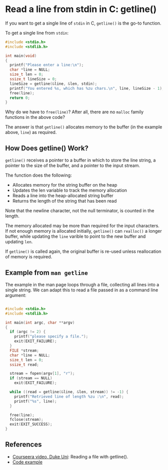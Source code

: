 Read a line from stdin in C: getline()
======================================
If you want to get a single line of `stdin` in C, `getline()` is the go-to function.

To get a single line from `stdin`:

```c
#include <stdio.h>
#include <stdlib.h>

int main(void)
{
  printf("Please enter a line:\n");
  char *line = NULL;
  size_t len = 0;
  ssize_t lineSize = 0;
  lineSize = getline(&line, &len, stdin);
  printf("You entered %s, which has %zu chars.\n", line, lineSize - 1);
  free(line);
  return 0;
}
```
Why do we have to `free(line)`? After all, there are no `malloc` family functions in the above code?

The answer is that `getline()` allocates memory to the buffer (in the example above, `line`) as required.

How Does getline() Work?
------------------------
`getline()` receives a pointer to a buffer in which to store the line string, a pointer to the size of the buffer, and a pointer to the input stream.

The function does the following:

* Allocates memory for the string buffer on the heap
* Updates the len variable to track the memory allocation
* Reads a line into the heap-allocated string buffer
* Returns the length of the string that has been read

Note that the newline character, not the null terminator, is counted in the length.

The memory allocated may be more than required for the input characters. If not enough memory is allocated initially, `getline()` can `realloc()` a longer buffer, while updating the `line` varible to point to the new buffer and updating `len`.

If `getline()` is called again, the original buffer is re-used unless reallocation of memory is required.

Example from `man getline`
-------------------------
The example in the man page loops through a file, collecting all lines into a single string. We can adapt this to read a file passed in as a command line argument:

```c 

#include <stdio.h>
#include <stdlib.h>

int main(int argc, char **argv)
{
  if (argc != 2) {
    printf("please specify a file.");
    exit(EXIT_FAILURE);
  }
  FILE *stream;
  char *line = NULL;
  size_t len = 0;
  ssize_t read;

  stream = fopen(argv[1], "r");
  if (stream == NULL)
    exit(EXIT_FAILURE);

  while ((read = getline(&line, &len, stream)) != -1) {
    printf("Retrieved line of length %zu :\n", read);
    printf("%s", line);
  }

  free(line);
  fclose(stream);
  exit(EXIT_SUCCESS);
}

```

References
----------
* [Courseera video, Duke Uni][1]: Reading a file with getline().
* [Code example][2]

[1]: https://www.coursera.org/lecture/interacting-system-managing-memory/reading-a-file-with-getline-Wk8aB
[2]: code

